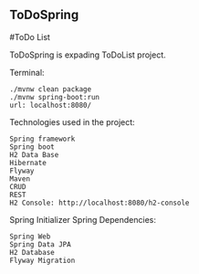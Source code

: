 ## ToDoSpring
#ToDo List

ToDoSpring is expading ToDoList project.

Terminal:

    ./mvnw clean package
    ./mvnw spring-boot:run
    url: localhost:8080/

Technologies used in the project:

    Spring framework
    Spring boot 
    H2 Data Base
    Hibernate
    Flyway
    Maven
    CRUD
    REST
    H2 Console: http://localhost:8080/h2-console
      
 Spring Initializer 
 Spring Dependencies:

    Spring Web
    Spring Data JPA
    H2 Database
    Flyway Migration
 
